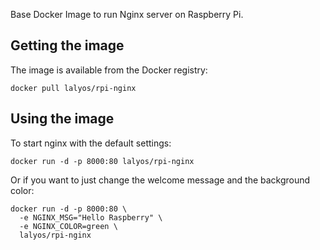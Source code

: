 Base Docker Image to run Nginx server on Raspberry Pi.

## Getting the image

The image is available from the Docker registry:
```
docker pull lalyos/rpi-nginx
```

## Using the image

To start nginx with the default settings:
```
docker run -d -p 8000:80 lalyos/rpi-nginx
```

Or if you want to just change the welcome message and the background color:
```
docker run -d -p 8000:80 \
  -e NGINX_MSG="Hello Raspberry" \
  -e NGINX_COLOR=green \
  lalyos/rpi-nginx
```
